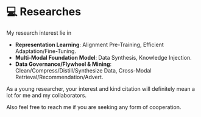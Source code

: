 # 💻 Researches

My research interest lie in
- **Representation Learning**: Alignment Pre-Training, Efficient Adaptation/Fine-Tuning.
- **Multi-Modal Foundation Model**: Data Synthesis, Knowledge Injection.
- **Data Governance/Flywheel & Mining**: Clean/Compress/Distill/Synthesize Data, Cross-Modal Retrieval/Recommendation/Advert.

As a young researcher, your interest and kind citation will definitely mean a lot for me and my collaborators.

Also feel free to reach me if you are seeking any form of cooperation.
